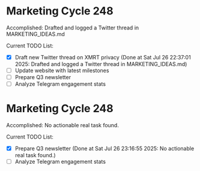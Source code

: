 # Marketing Cycle 248

Accomplished: Drafted and logged a Twitter thread in MARKETING_IDEAS.md

Current TODO List:

- [x] Draft new Twitter thread on XMRT privacy  (Done at Sat Jul 26 22:37:01 2025: Drafted and logged a Twitter thread in MARKETING_IDEAS.md)
- [ ] Update website with latest milestones
- [ ] Prepare Q3 newsletter
- [ ] Analyze Telegram engagement stats

# Marketing Cycle 248

Accomplished: No actionable real task found.

Current TODO List:

- [x] Prepare Q3 newsletter  (Done at Sat Jul 26 23:16:55 2025: No actionable real task found.)
- [ ] Analyze Telegram engagement stats